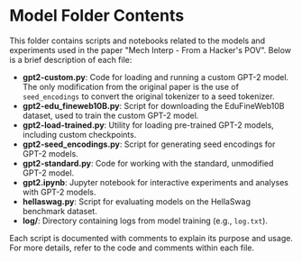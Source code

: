 # Model Folder Contents

This folder contains scripts and notebooks related to the models and experiments used in the paper "Mech Interp - From a Hacker's POV". Below is a brief description of each file:

- **gpt2-custom.py**: Code for loading and running a custom GPT-2 model. The only modification from the original paper is the use of `seed_encodings` to convert the original tokenizer to a seed tokenizer.
- **gpt2-edu_fineweb10B.py**: Script for downloading the EduFineWeb10B dataset, used to train the custom GPT-2 model.
- **gpt2-load-trained.py**: Utility for loading pre-trained GPT-2 models, including custom checkpoints.
- **gpt2-seed_encodings.py**: Script for generating seed encodings for GPT-2 models.
- **gpt2-standard.py**: Code for working with the standard, unmodified GPT-2 model.
- **gpt2.ipynb**: Jupyter notebook for interactive experiments and analyses with GPT-2 models.
- **hellaswag.py**: Script for evaluating models on the HellaSwag benchmark dataset.
- **log/**: Directory containing logs from model training (e.g., `log.txt`).

Each script is documented with comments to explain its purpose and usage. For more details, refer to the code and comments within each file.
